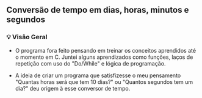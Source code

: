 ## Conversão de tempo em dias, horas, minutos e segundos

### 💡 Visão Geral

- O programa fora feito pensando em treinar os conceitos aprendidos até o momento em C. Juntei alguns aprendizados como funções, laços de repetição com uso do "Do/While" e lógica de programação.

- A ideia de criar um programa que satisfizesse o meu pensamento "Quantas horas será que tem 10 dias?" ou "Quantos segundos tem um dia?" deu origem à esse conversor de tempo.

